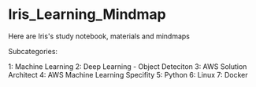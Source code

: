 # Iris_Learning_Mindmap
Here are Iris's study notebook, materials and mindmaps


Subcategories:

1: Machine Learning
2: Deep Learning - Object Deteciton
3: AWS Solution Architect
4: AWS Machine Learning Specifity
5: Python
6: Linux
7: Docker
